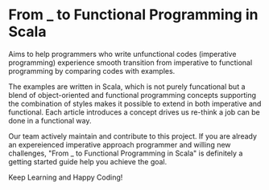 # From _ to Functional Programming in Scala

Aims to help programmers who write unfunctional codes (imperative programming) experience smooth transition from imperative to functional programming by comparing codes with examples.

The examples are written in Scala, which is not purely funcational but a blend of object-oriented and functional programming concepts supporting the combination of styles makes it possible to extend in both imperative and functional. Each article introduces a concept drives us re-think a job can be done in a functional way.

Our team actively maintain and contribute to this project. If you are already an expereienced imperative approach programmer and willing new challenges, "From _ to Functional Programming in Scala" is definitely a getting started guide help you achieve the goal.

Keep Learning and Happy Coding!
